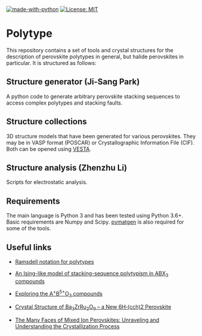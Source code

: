 [![made-with-python](https://img.shields.io/badge/Made%20with-Python-1f425f.svg)](https://www.python.org/)
[![License: MIT](https://img.shields.io/badge/License-MIT-yellow.svg)](https://opensource.org/licenses/MIT)

# Polytype

This repository contains a set of tools and crystal structures for the description of perovskite polytypes in general, but halide perovskites in particular.  It is structured as follows:

## Structure generator (Ji-Sang Park)

A python code to generate arbitrary perovskite stacking sequences to access complex polytypes and stacking faults.  

## Structure collections
 
3D structure models that have been generated for various perovskites. They may be in VASP format (POSCAR) or Crystallographic Information File (CIF). Both can be opened using [VESTA](http://jp-minerals.org/vesta/en/).
 
## Structure analysis (Zhenzhu Li)
 
Scripts for electrostatic analysis. 

Requirements
------------

The main language is Python 3 and has been tested using Python 3.6+. Basic requirements are Numpy and Scipy. [pymatgen](www.pymatgen.org) is also required for some of the tools.

Useful links
------------

* [Ramsdell notation for polytypes](https://www.tf.uni-kiel.de/matwis/amat/semi_en/kap_a/basics/ba_1_1.html)

* [An Ising-like model of stacking-sequence polytypism in ABX<sub>3</sub> compounds](https://iopscience.iop.org/article/10.1088/0022-3719/21/23/006)

* [Exploring the A<sup>+</sup>B<sup>5+</sup>O<sub>3</sub> compounds](https://www.sciencedirect.com/science/article/abs/pii/S0022459673800052)

* [Crystal Structure of Ba<sub>3</sub>ZrRu<sub>2</sub>O<sub>9</sub> – a New 6H‐(cch)2 Perovskite](https://onlinelibrary.wiley.com/doi/abs/10.1002/zaac.200500442)

* [The Many Faces of Mixed Ion Perovskites: Unraveling and Understanding the Crystallization Process](https://pubs.acs.org/doi/abs/10.1021/acsenergylett.7b00981)
